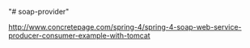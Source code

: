 "# soap-provider" 

http://www.concretepage.com/spring-4/spring-4-soap-web-service-producer-consumer-example-with-tomcat
